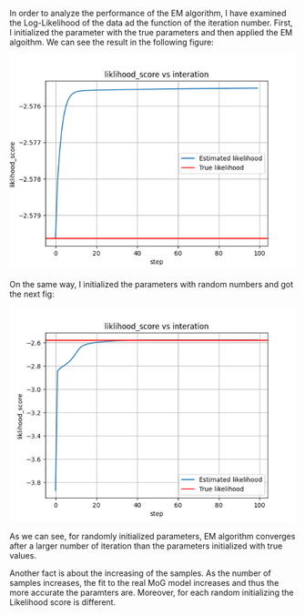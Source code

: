 In order to analyze the performance of the EM algorithm, I have examined the Log-Likelihood of the data ad the function of the iteration number.
First, I initialized the parameter with the true parameters and then applied the EM algoithm. We can see the result in the following figure:
<p align="center">
  <img src="Initialized parameters are the true parameters.png" alt="true parameters">
</p>

On the same way, I initialized the parameters with random numbers and got the next fig:

<p align="center">
  <img src="Initialized parameters are random.png" alt="true parameters">
</p>

As we can see, for randomly initialized parameters, EM algorithm converges after a larger number of iteration than the parameters initialized with true values.

Another fact is about the increasing of the samples. As the number of samples increases, the fit to the real MoG model increases and thus the more accurate the paramters are.
Moreover, for each random initializing the Likelihood score is different.

